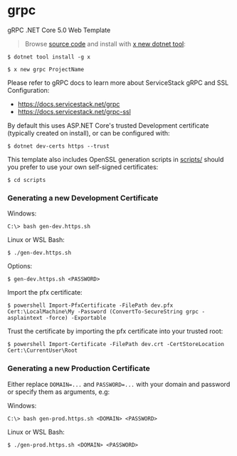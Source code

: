 # grpc

gRPC .NET Core 5.0 Web Template

> Browse [source code](https://github.com/NetCoreTemplates/grpc) and install with [x new dotnet tool](https://docs.servicestack.net/web-new):

    $ dotnet tool install -g x

    $ x new grpc ProjectName

Please refer to gRPC docs to learn more about ServiceStack gRPC and SSL Configuration:

 - https://docs.servicestack.net/grpc
 - https://docs.servicestack.net/grpc-ssl

By default this uses ASP.NET Core's trusted Development certificate (typically created on install), or can be configured with:

    $ dotnet dev-certs https --trust

This template also includes OpenSSL generation scripts in [scripts/](https://github.com/NetCoreTemplates/grpc/tree/master/scripts)
should you prefer to use your own self-signed certificates:

    $ cd scripts

### Generating a new Development Certificate

Windows:

    C:\> bash gen-dev.https.sh

Linux or WSL Bash:

    $ ./gen-dev.https.sh

Options:

    $ gen-dev.https.sh <PASSWORD>

Import the pfx certificate:

    $ powershell Import-PfxCertificate -FilePath dev.pfx Cert:\LocalMachine\My -Password (ConvertTo-SecureString grpc -asplaintext -force) -Exportable

Trust the certificate by importing the pfx certificate into your trusted root:

    $ powershell Import-Certificate -FilePath dev.crt -CertStoreLocation Cert:\CurrentUser\Root

### Generating a new Production Certificate

Either replace `DOMAIN=...` and `PASSWORD=...` with your domain and password or specify them as arguments, e.g:

Windows:

    C:\> bash gen-prod.https.sh <DOMAIN> <PASSWORD>

Linux or WSL Bash:

    $ ./gen-prod.https.sh <DOMAIN> <PASSWORD>
